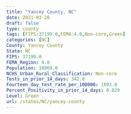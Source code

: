 ```yaml
---
title: "Yancey County, NC"
date: 2021-03-28
draft: false
type: county
tags: [FIPS:37199.0,FEMA:4.0,Non-core,Green]
categories: [NC]
County: Yancey County
State: NC
FIPS: 37199.0
FEMA_Region: 4.0
Population: 18069.0
NCHS_Urban_Rural_Classification: Non-core
Tests_in_prior_14_days: 342.0
Fourteen_day_test_rate_per_100000: 1893.0
Percent_Positivity_in_prior_14_days: 0.029
Level: Green
url: /states/NC/yancey-county
---
```



